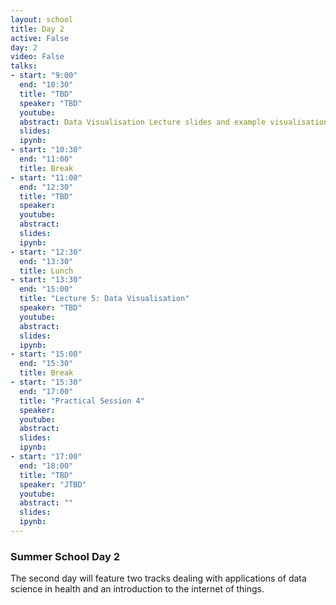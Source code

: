 ```yaml
---
layout: school
title: Day 2
active: False
day: 2
video: False
talks:
- start: "9:00"
  end: "10:30"
  title: "TBD"
  speaker: "TBD" 
  youtube:
  abstract: Data Visualisation Lecture slides and example visualisations
  slides:  
  ipynb: 
- start: "10:30"
  end: "11:00"
  title: Break
- start: "11:00"
  end: "12:30"
  title: "TBD"
  speaker: 
  youtube:
  abstract:
  slides:
  ipynb:
- start: "12:30"
  end: "13:30"
  title: Lunch
- start: "13:30"
  end: "15:00"
  title: "Lecture 5: Data Visualisation"
  speaker: "TBD"
  youtube:
  abstract:
  slides:
  ipynb:
- start: "15:00"
  end: "15:30"
  title: Break
- start: "15:30"
  end: "17:00"
  title: "Practical Session 4"
  speaker: 
  youtube:
  abstract:
  slides:
  ipynb:
- start: "17:00"
  end: "18:00"
  title: "TBD"
  speaker: "JTBD"
  youtube:
  abstract: ""
  slides: 
  ipynb:
---
```


<h3> Summer School Day 2 </h3>

<p>The second day will feature two tracks dealing with applications of data science in health and an introduction to the internet of things.</p>
